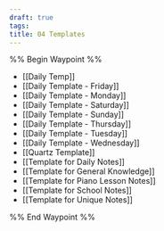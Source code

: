 ```yaml
---
draft: true
tags: 
title: 04 Templates
---
```

%% Begin Waypoint %%
- [[Daily Temp]]
- [[Daily Template - Friday]]
- [[Daily Template - Monday]]
- [[Daily Template - Saturday]]
- [[Daily Template - Sunday]]
- [[Daily Template - Thursday]]
- [[Daily Template - Tuesday]]
- [[Daily Template - Wednesday]]
- [[Quartz Template]]
- [[Template for Daily Notes]]
- [[Template for General Knowledge]]
- [[Template for Piano Lesson Notes]]
- [[Template for School Notes]]
- [[Template for Unique Notes]]

%% End Waypoint %%
